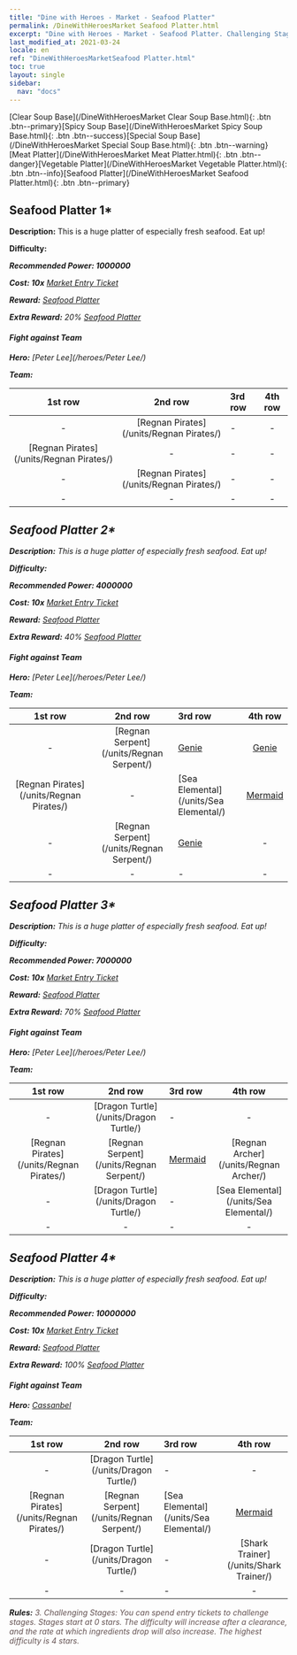 ```yaml
---
title: "Dine with Heroes - Market - Seafood Platter"
permalink: /DineWithHeroesMarket Seafood Platter.html
excerpt: "Dine with Heroes - Market - Seafood Platter. Challenging Stages: You can spend entry tickets to challenge stages. Stages start at 0 stars. The difficulty will increase after a clearance, and the rate at which ingredients drop will also increase."
last_modified_at: 2021-03-24
locale: en
ref: "DineWithHeroesMarketSeafood Platter.html"
toc: true
layout: single
sidebar:
  nav: "docs"
---
```


[Clear Soup Base](/DineWithHeroesMarket Clear Soup Base.html){: .btn .btn--primary}[Spicy Soup Base](/DineWithHeroesMarket Spicy Soup Base.html){: .btn .btn--success}[Special Soup Base](/DineWithHeroesMarket Special Soup Base.html){: .btn .btn--warning}[Meat Platter](/DineWithHeroesMarket Meat Platter.html){: .btn .btn--danger}[Vegetable Platter](/DineWithHeroesMarket Vegetable Platter.html){: .btn .btn--info}[Seafood Platter](/DineWithHeroesMarket Seafood Platter.html){: .btn .btn--primary}

## Seafood Platter 1*
 **Description:** This is a huge platter of especially fresh seafood. Eat up!

 **Difficulty:** <i class="fas fa-star"/>

 **Recommended Power: 1000000**

 **Cost: 10x** [Market Entry Ticket](/Items/con_1157/)

 **Reward:** [Seafood Platter](/Items/con_1163/)

 **Extra Reward:** 20% [Seafood Platter](/Items/con_1163/)

#### Fight against Team
 **Hero:** [Peter Lee](/heroes/Peter Lee/)

 **Team:**



  | 1st row | 2nd row | 3rd row | 4th row |
  |:----:|:----:|:----|:----:|
  | - | [Regnan Pirates](/units/Regnan Pirates/) | - | - |
  | [Regnan Pirates](/units/Regnan Pirates/) | - | - | - |
  | - | [Regnan Pirates](/units/Regnan Pirates/) | - | - |
  | - | - | - | - |


## Seafood Platter 2*
 **Description:** This is a huge platter of especially fresh seafood. Eat up!

 **Difficulty:** <i class="fas fa-star"/><i class="fas fa-star"/>

 **Recommended Power: 4000000**

 **Cost: 10x** [Market Entry Ticket](/Items/con_1157/)

 **Reward:** [Seafood Platter](/Items/con_1163/)

 **Extra Reward:** 40% [Seafood Platter](/Items/con_1163/)

#### Fight against Team
 **Hero:** [Peter Lee](/heroes/Peter Lee/)

 **Team:**



  | 1st row | 2nd row | 3rd row | 4th row |
  |:----:|:----:|:----|:----:|
  | - | [Regnan Serpent](/units/Regnan Serpent/) | [Genie](/units/Genie/) | [Genie](/units/Genie/) |
  | [Regnan Pirates](/units/Regnan Pirates/) | - | [Sea Elemental](/units/Sea Elemental/) | [Mermaid](/units/Mermaid/) |
  | - | [Regnan Serpent](/units/Regnan Serpent/) | [Genie](/units/Genie/) | - |
  | - | - | - | - |


## Seafood Platter 3*
 **Description:** This is a huge platter of especially fresh seafood. Eat up!

 **Difficulty:** <i class="fas fa-star"/><i class="fas fa-star"/><i class="fas fa-star"/>

 **Recommended Power: 7000000**

 **Cost: 10x** [Market Entry Ticket](/Items/con_1157/)

 **Reward:** [Seafood Platter](/Items/con_1163/)

 **Extra Reward:** 70% [Seafood Platter](/Items/con_1163/)

#### Fight against Team
 **Hero:** [Peter Lee](/heroes/Peter Lee/)

 **Team:**



  | 1st row | 2nd row | 3rd row | 4th row |
  |:----:|:----:|:----|:----:|
  | - | [Dragon Turtle](/units/Dragon Turtle/) | - | - |
  | [Regnan Pirates](/units/Regnan Pirates/) | [Regnan Serpent](/units/Regnan Serpent/) | [Mermaid](/units/Mermaid/) | [Regnan Archer](/units/Regnan Archer/) |
  | - | [Dragon Turtle](/units/Dragon Turtle/) | - | [Sea Elemental](/units/Sea Elemental/) |
  | - | - | - | - |


## Seafood Platter 4*
 **Description:** This is a huge platter of especially fresh seafood. Eat up!

 **Difficulty:** <i class="fas fa-star"/><i class="fas fa-star"/><i class="fas fa-star"/><i class="fas fa-star"/>

 **Recommended Power: 10000000**

 **Cost: 10x** [Market Entry Ticket](/Items/con_1157/)

 **Reward:** [Seafood Platter](/Items/con_1163/)

 **Extra Reward:** 100% [Seafood Platter](/Items/con_1163/)

#### Fight against Team
 **Hero:** [Cassanbel](/heroes/Cassanbel/)

 **Team:**



  | 1st row | 2nd row | 3rd row | 4th row |
  |:----:|:----:|:----|:----:|
  | - | [Dragon Turtle](/units/Dragon Turtle/) | - | - |
  | [Regnan Pirates](/units/Regnan Pirates/) | [Regnan Serpent](/units/Regnan Serpent/) | [Sea Elemental](/units/Sea Elemental/) | [Mermaid](/units/Mermaid/) |
  | - | [Dragon Turtle](/units/Dragon Turtle/) | - | [Shark Trainer](/units/Shark Trainer/) |
  | - | - | - | - |




 **Rules:** <span style="color: #645252">3. Challenging Stages: You can spend entry tickets to challenge stages. Stages start at 0 stars. The difficulty will increase after a clearance, and the rate at which ingredients drop will also increase. The highest difficulty is 4 stars.</span><br/><span style="color: #ffffff;font-size:6px">　</span><br/>

